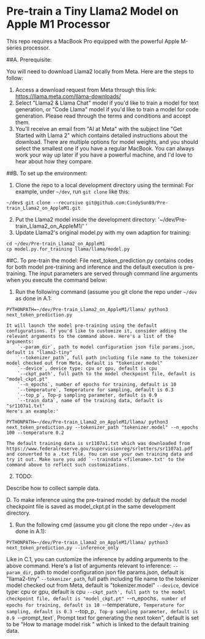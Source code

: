 # Pre-train a Tiny Llama2 Model on Apple M1 Processor 

This repo requires a MacBook Pro equipped with the powerful Apple M-series processor.

##A. Prerequisite:

You will need to download Llama2 locally from Meta. Here are the steps to follow:

1. Access a download request from Meta through this link: https://llama.meta.com/llama-downloads/
2. Select "Llama2 & Llama Chat" model if you'd like to train a model for text generation, or "Code Llama" model if you'd like to train a model for code generation. Please read through the terms and conditions and accept them.
3. You'll receive an email from "AI at Meta" with the subject line "Get Started with Llama 2" which contains detailed instructions about the download. There are multiple options for model weights, and you should select the smallest one if you have a regular MacBook. You can always work your way up later if you have a powerful machine, and I'd love to hear about how they compare.


##B. To set up the environment:

1. Clone the repo to a local development directory using the terminal:
For example, under `~/dev`, run `git clone` like this:
```
~/dev$ git clone --recursive git@github.com:CindySun89/Pre-train_Llama2_on_AppleM1.git
```
2. Put the Llama2 model inside the development directory:
'~/dev/Pre-train_Llama2_on_AppleM1/'
'
3. Update Llama2's original model.py with my own adaption for training:

```
cd ~/dev/Pre-train_Llama2_on_AppleM1
cp model.py.for_training llama/llama/model.py
``` 

##C. To pre-train the model: 
File next_token_prediction.py contains codes for both model pre-training and inference and the default execution is pre-training. The input parameters are served through command line arguments when you execute the command below:

1. Run the following command (assume you git clone the repo under `~/dev` as done in A.1:
```
PYTHONPATH=~/dev/Pre-train_Llama2_on_AppleM1/llama/ python3 next_token_prediction.py
```
    It will launch the model pre-training using the default configurations. If you'd like to customize it, consider adding the relevant arguments to the command above. Here's a list of the arguments:
        `--param_dir`, path to model configuration json file params.json, default is "llama2-tiny"
        `--tokenizer_path`, full path including file name to the tokenizer model checked out from Meta, default is "tokenizer.model"
        `--device`, device type: cpu or gpu, default is cpu
        `--ckpt_path', full path to the model checkpoint file, default is "model_ckpt.pt"
        `--n_epochs`, number of epochs for training, default is 10
        `--temperature`, Temperature for sampling, default is 0.3
        `--top_p`, Top-p sampling parameter, default is 0.9
        `--train_data`, name of the training data, default is "sr1107a1.txt"
    Here's an example:'
```
PYTHONPATH=~/dev/Pre-train_Llama2_on_AppleM1/llama/ python3 next_token_prediction.py --tokenizer_path "tokenizer.model" --n_epochs 100 --temperature 0.2
```
    The default training data is sr1107a1.txt which was downloaded from https://www.federalreserve.gov/supervisionreg/srletters/sr1107a1.pdf and converted to a .txt file. You can use your own training data and try it out. Make sure you add `--traindata <filename>.txt' to the command above to reflect such customizations.

2. TODO:

Describe how to collect sample data.

D. To make inference using the pre-trained model: by default the model checkpoint file is saved as model_ckpt.pt in the same development directory.

1. Run the following cmd (assume you git clone the repo under `~/dev` as done in A.1):
```
PYTHONPATH=~/dev/Pre-train_Llama2_on_AppleM1/llama/ python3 next_token_prediction.py --inference_only
```
Like in C.1, you can customize the inference by adding arguments to the above command. Here's a list of arguments relevant to inference:
        `--param_dir`, path to model configuration json file params.json, default is "llama2-tiny"
        `--tokenizer_path`, full path including file name to the tokenizer model checked out from Meta, default is "tokenizer.model"
        `--device`, device type: cpu or gpu, default is cpu
        `--ckpt_path', full path to the model checkpoint file, default is "model_ckpt.pt"
        `--n_epochs`, number of epochs for training, default is 10
        `--temperature`, Temperature for sampling, default is 0.3
        `--top_p`, Top-p sampling parameter, default is 0.9
        `--prompt_text`, Prompt text for generating the next token", default is set to be "How to manage model risk " which is linked to the default training data.

